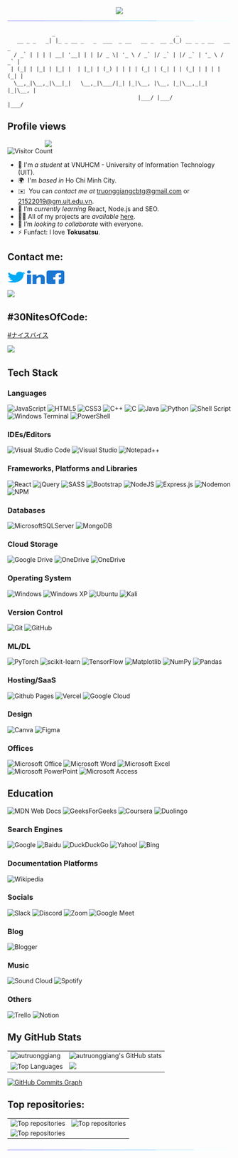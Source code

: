 <p align="center">
<img src="https://readme-typing-svg.herokuapp.com/?font=Righteous&color=00ffff&size=60&center=true&vCenter=true&width=1200&height=100&lines=Nice+to+meet+you+!+!+!+%F0%9F%98%84;%F0%9F%91%8B+My+name+is+Au+Truong+Giang.;You+can+call+me+James+Au.+%F0%9F%98%8E;I'm+learning+Web+Development.;">

<!--
<p align="center">
<img src="https://readme-typing-svg.herokuapp.com/?font=Righteous&color=00ffff&size=60&center=true&vCenter=true&width=1200&height=100&lines=Nice+to+meet+you+!+!+!+%F0%9F%98%84;%F0%9F%91%8B+My+name+is+Au+Truong+Giang.+%F0%9F%98%8E;You+can+call+me+James+Au.;I'm+learning+Web+Development.;">
-->

<img src="/assets/images/horizontal-divider-gradient.gif">

```
              _                                      _                   
   __ _ _   _| |_ _ __ _   _  ___  _ __   __ _  __ _(_) __ _ _ __   __ _ 
  / _` | | | | __| '__| | | |/ _ \| '_ \ / _` |/ _` | |/ _` | '_ \ / _` |
 | (_| | |_| | |_| |  | |_| | (_) | | | | (_| | (_| | | (_| | | | | (_| |
  \__,_|\__,_|\__|_|   \__,_|\___/|_| |_|\__, |\__, |_|\__,_|_| |_|\__, |
                                         |___/ |___/               |___/ 
```

<!--
**autruonggiang/autruonggiang** is a ✨ _special_ ✨ repository because its `README.md` (this file) appears on your GitHub profile.
-->

<!--

Also+an+aspiring+learner.;
-->

## Profile views
<picture> 
<a href="https://media.giphy.com/media/dWesBcTLavkZuG35MI/giphy.gif" alt="Developer">
<img src="https://media.giphy.com/media/dWesBcTLavkZuG35MI/giphy.gif" align="right" width=420">
</a>
</picture>

![Visitor Count](https://profile-counter.glitch.me/autruonggiangbrunnerlivio/count.svg)

- 🔭 I'm *a student* at VNUHCM - University of Information Technology (UIT).
- 🌍  I'm *based in* Ho Chi Minh City.
- ✉️  You can *contact me at* [truonggiangcbtg@gmail.com](mailto:truonggiangcbtg@gmail.com) or [21522019@gm.uit.edu.vn](mailto:21522019@gm.uit.edu.vn).
- 🌱 I’m *currently learning* React, Node.js and SEO.
- 👨‍💻 All of my projects are *available* [here](https://github.com/autruonggiang?tab=repositories).
- 👯 I’m *looking to collaborate* with everyone.
- ⚡ Funfact: I love **Tokusatsu**.

## Contact me:
<p align="left">
<a href="https://twitter.com/autruonggiang" target="blank"><img align="center" src="https://raw.githubusercontent.com/teamedwardforever/Readme-Generator/71f25dd8b98329b168142a6b782a107b75eab178/svg/Social/twitter.svg" alt="" height="30" width="40" /></a>
<a href="https://www.linkedin.com/in/autruonggiang" target="blank"><img align="center" src="https://raw.githubusercontent.com/teamedwardforever/Readme-Generator/71f25dd8b98329b168142a6b782a107b75eab178/svg/Social/linked-in-alt.svg" alt="" height="30" width="40" /></a>
<a href="https://www.facebook.com/autruonggiang.cbtg.uit/" target="blank"><img align="center" src="https://raw.githubusercontent.com/teamedwardforever/Readme-Generator/71f25dd8b98329b168142a6b782a107b75eab178/svg/Social/facebook.svg" alt="" height="30" width="40" /></a></p>

<!--
<a href="https://www.facebook.com/autruonggiang.cbtg.uit"><img src="https://img.shields.io/badge/Facebook-1877F2?style=for-the-badge&logo=facebook&logoColor=white" width="88.53" height="22.32"/></a>
<a href="https://twitter.com/autruonggiang"><img src="https://img.shields.io/badge/Twitter-1DA1F2?style=for-the-badge&logo=twitter&logoColor=white" width="88.53" height="22.32"/></a>
<a href="https://www.linkedin.com/in/autruonggiang"><img src="https://img.shields.io/badge/LinkedIn-0077B5?style=for-the-badge&logo=linkedin&logoColor=white" width="88.53" height="22.32"/></a>
<a href="21522019@gm.uit.edu.vn"><img src="https://img.shields.io/badge/Gmail-D14836?style=for-the-badge&logo=gmail&logoColor=white" width="88.53" height="22.32"/></a>
-->

<p align="left">
<img src="https://www.toei.co.jp/tv/king-ohger/story/__icsFiles/afieldfile/2023/06/22/4.jpg" width="360">
</p>

## #30NitesOfCode:
[#ナイスバイス](https://www.codedex.io/@autruonggiang/30-nites-of-code)

<img src="https://www.codedex.io/api/petStatus?user=autruonggiang">
  
<!--
![#30NitesOfCode](https://scontent.cdninstagram.com/v/t51.29350-15/414692869_335624272660880_1427400469310165360_n.jpg?stp=dst-jpg_e35_s640x640_sh0.08&efg=eyJ2ZW5jb2RlX3RhZyI6ImltYWdlX3VybGdlbi4xMDU2eDEwNTYuc2RyIn0&_nc_ht=scontent.cdninstagram.com&_nc_cat=108&_nc_ohc=mrMAv_2STaYAX_KLBWU&edm=APs17CUBAAAA&ccb=7-5&oh=00_AfDbK8r6rRcpaQ1WCjw7fzlSE1VBcTIwHLeVQX9UaX4LSA&oe=65F54CE6&_nc_sid=10d13b)
-->

<!--
22/30
-->

## Tech Stack
### Languages
![JavaScript](https://img.shields.io/badge/javascript-%23323330.svg?style=for-the-badge&logo=javascript&logoColor=%23F7DF1E)
![HTML5](https://img.shields.io/badge/html5-%23E34F26.svg?style=for-the-badge&logo=html5&logoColor=white)
![CSS3](https://img.shields.io/badge/css3-%231572B6.svg?style=for-the-badge&logo=css3&logoColor=white)
![C++](https://img.shields.io/badge/c++-%2300599C.svg?style=for-the-badge&logo=c%2B%2B&logoColor=white)
![C](https://img.shields.io/badge/c-%2300599C.svg?style=for-the-badge&logo=c&logoColor=white)
![Java](https://img.shields.io/badge/java-%23ED8B00.svg?style=for-the-badge&logo=openjdk&logoColor=white)
![Python](https://img.shields.io/badge/python-3670A0?style=for-the-badge&logo=python&logoColor=ffdd54)
![Shell Script](https://img.shields.io/badge/shell_script-%23121011.svg?style=for-the-badge&logo=gnu-bash&logoColor=white)
![Windows Terminal](https://img.shields.io/badge/Windows%20Terminal-%234D4D4D.svg?style=for-the-badge&logo=windows-terminal&logoColor=white)
![PowerShell](https://img.shields.io/badge/PowerShell-%235391FE.svg?style=for-the-badge&logo=powershell&logoColor=white)

### IDEs/Editors
![Visual Studio Code](https://img.shields.io/badge/Visual%20Studio%20Code-0078d7.svg?style=for-the-badge&logo=visual-studio-code&logoColor=white)
![Visual Studio](https://img.shields.io/badge/Visual%20Studio-5C2D91.svg?style=for-the-badge&logo=visual-studio&logoColor=white)
![Notepad++](https://img.shields.io/badge/Notepad++-90E59A.svg?style=for-the-badge&logo=notepad%2b%2b&logoColor=black)

### Frameworks, Platforms and Libraries
![React](https://img.shields.io/badge/react-%2320232a.svg?style=for-the-badge&logo=react&logoColor=%2361DAFB)
![jQuery](https://img.shields.io/badge/jquery-%230769AD.svg?style=for-the-badge&logo=jquery&logoColor=white)
![SASS](https://img.shields.io/badge/SASS-hotpink.svg?style=for-the-badge&logo=SASS&logoColor=white)
![Bootstrap](https://img.shields.io/badge/bootstrap-%238511FA.svg?style=for-the-badge&logo=bootstrap&logoColor=white)
![NodeJS](https://img.shields.io/badge/node.js-6DA55F?style=for-the-badge&logo=node.js&logoColor=white)
![Express.js](https://img.shields.io/badge/express.js-%23404d59.svg?style=for-the-badge&logo=express&logoColor=%2361DAFB)
![Nodemon](https://img.shields.io/badge/NODEMON-%23323330.svg?style=for-the-badge&logo=nodemon&logoColor=%BBDEAD)
![NPM](https://img.shields.io/badge/NPM-%23CB3837.svg?style=for-the-badge&logo=npm&logoColor=white)

### Databases
![MicrosoftSQLServer](https://img.shields.io/badge/Microsoft%20SQL%20Server-CC2927?style=for-the-badge&logo=microsoft%20sql%20server&logoColor=white)
![MongoDB](https://img.shields.io/badge/MongoDB-%234ea94b.svg?style=for-the-badge&logo=mongodb&logoColor=white)

### Cloud Storage
![Google Drive](https://img.shields.io/badge/Google%20Drive-4285F4?style=for-the-badge&logo=googledrive&logoColor=white)
![OneDrive](https://img.shields.io/badge/OneDrive-white?style=for-the-badge&logo=Microsoft%20OneDrive&logoColor=0078D4)
![OneDrive](https://img.shields.io/badge/OneDrive-0078D4.svg?style=for-the-badge&logo=microsoftonedrive&logoColor=white)

### Operating System
![Windows](https://img.shields.io/badge/Windows-0078D6?style=for-the-badge&logo=windows&logoColor=white)
![Windows XP](https://img.shields.io/badge/Windows%20xp-003399?style=for-the-badge&logo=windowsxp&logoColor=white)
![Ubuntu](https://img.shields.io/badge/Ubuntu-E95420?style=for-the-badge&logo=ubuntu&logoColor=white)
![Kali](https://img.shields.io/badge/Kali-268BEE?style=for-the-badge&logo=kalilinux&logoColor=white)

### Version Control
![Git](https://img.shields.io/badge/git-%23F05033.svg?style=for-the-badge&logo=git&logoColor=white)
![GitHub](https://img.shields.io/badge/github-%23121011.svg?style=for-the-badge&logo=github&logoColor=white)

### ML/DL
![PyTorch](https://img.shields.io/badge/PyTorch-%23EE4C2C.svg?style=for-the-badge&logo=PyTorch&logoColor=white)
![scikit-learn](https://img.shields.io/badge/scikit--learn-%23F7931E.svg?style=for-the-badge&logo=scikit-learn&logoColor=white)
![TensorFlow](https://img.shields.io/badge/TensorFlow-%23FF6F00.svg?style=for-the-badge&logo=TensorFlow&logoColor=white)
![Matplotlib](https://img.shields.io/badge/Matplotlib-%23ffffff.svg?style=for-the-badge&logo=Matplotlib&logoColor=black)
![NumPy](https://img.shields.io/badge/numpy-%23013243.svg?style=for-the-badge&logo=numpy&logoColor=white)
![Pandas](https://img.shields.io/badge/pandas-%23150458.svg?style=for-the-badge&logo=pandas&logoColor=white)

### Hosting/SaaS
![Github Pages](https://img.shields.io/badge/github%20pages-121013?style=for-the-badge&logo=github&logoColor=white)
![Vercel](https://img.shields.io/badge/vercel-%23000000.svg?style=for-the-badge&logo=vercel&logoColor=white)
![Google Cloud](https://img.shields.io/badge/GoogleCloud-%234285F4.svg?style=for-the-badge&logo=google-cloud&logoColor=white)

### Design
![Canva](https://img.shields.io/badge/Canva-%2300C4CC.svg?style=for-the-badge&logo=Canva&logoColor=white)
![Figma](https://img.shields.io/badge/figma-%23F24E1E.svg?style=for-the-badge&logo=figma&logoColor=white)

### Offices
![Microsoft Office](https://img.shields.io/badge/Microsoft_Office-D83B01?style=for-the-badge&logo=microsoft-office&logoColor=white)
![Microsoft Word](https://img.shields.io/badge/Microsoft_Word-2B579A?style=for-the-badge&logo=microsoft-word&logoColor=white)
![Microsoft Excel](https://img.shields.io/badge/Microsoft_Excel-217346?style=for-the-badge&logo=microsoft-excel&logoColor=white)
![Microsoft PowerPoint](https://img.shields.io/badge/Microsoft_PowerPoint-B7472A?style=for-the-badge&logo=microsoft-powerpoint&logoColor=white)
![Microsoft Access](https://img.shields.io/badge/Microsoft_Access-A4373A?style=for-the-badge&logo=microsoft-access&logoColor=white)

## Education
![MDN Web Docs](https://img.shields.io/badge/MDN_Web_Docs-black?style=for-the-badge&logo=mdnwebdocs&logoColor=white)
![GeeksForGeeks](https://img.shields.io/badge/GeeksforGeeks-gray?style=for-the-badge&logo=geeksforgeeks&logoColor=35914c)
![Coursera](https://img.shields.io/badge/Coursera-%230056D2.svg?style=for-the-badge&logo=Coursera&logoColor=white)
![Duolingo](https://img.shields.io/badge/Duolingo-%234DC730.svg?style=for-the-badge&logo=Duolingo&logoColor=white)

### Search Engines
![Google](https://img.shields.io/badge/google-4285F4?style=for-the-badge&logo=google&logoColor=white)
![Baidu](https://img.shields.io/badge/Baidu-2932E1?style=for-the-badge&logo=Baidu&logoColor=white)
![DuckDuckGo](https://img.shields.io/badge/DuckDuckGo-DE5833?style=for-the-badge&logo=DuckDuckGo&logoColor=white)
![Yahoo!](https://img.shields.io/badge/Yahoo!-6001D2?style=for-the-badge&logo=Yahoo!&logoColor=white)
![Bing](https://img.shields.io/badge/Microsoft%20Bing-258FFA?style=for-the-badge&logo=Microsoft%20Bing&logoColor=white)

### Documentation Platforms
![Wikipedia](https://img.shields.io/badge/Wikipedia-%23000000.svg?style=for-the-badge&logo=wikipedia&logoColor=white)

### Socials
![Slack](https://img.shields.io/badge/Slack-4A154B?style=for-the-badge&logo=slack&logoColor=white)
![Discord](https://img.shields.io/badge/Discord-%235865F2.svg?style=for-the-badge&logo=discord&logoColor=white)
![Zoom](https://img.shields.io/badge/Zoom-2D8CFF?style=for-the-badge&logo=zoom&logoColor=white)
![Google Meet](https://img.shields.io/badge/Google%20Meet-00897B?style=for-the-badge&logo=google-meet&logoColor=white)

### Blog
![Blogger](https://img.shields.io/badge/Blogger-FF5722?style=for-the-badge&logo=blogger&logoColor=white)

### Music
![Sound Cloud](https://img.shields.io/badge/sound%20cloud-FF5500?style=for-the-badge&logo=soundcloud&logoColor=white)
![Spotify](https://img.shields.io/badge/Spotify-1ED760?style=for-the-badge&logo=spotify&logoColor=white)

### Others
![Trello](https://img.shields.io/badge/Trello-%23026AA7.svg?style=for-the-badge&logo=Trello&logoColor=white)
![Notion](https://img.shields.io/badge/Notion-%23000000.svg?style=for-the-badge&logo=notion&logoColor=white)

## My GitHub Stats
<table>
    <tr>
        <td>
          <img src="https://github-trophies.vercel.app/?username=autruonggiang&theme=onestar&row=3&column=4" alt="autruonggiang" />
        </td>
        </td>
        <td>
            <img src="https://github-readme-stats.vercel.app/api?username=autruonggiang&show_icons=true&hide=&count_private=true&title_color=0891b2&text_color=ffffff&icon_color=0891b2&bg_color=1c1917&hide_border=true&show_icons=true" alt="autruonggiang's GitHub stats" />
        </td> 
    </tr>
    <tr>
        <td>            
            <img src="https://github-readme-stats.vercel.app/api/top-langs/?username=autruonggiang&layout=compact&langs_count=10&title_color=0891b2&text_color=ffffff&icon_color=0891b2&bg_color=1c1917&hide_border=false=Top%20%Languages" alt="Top Languages" />
        </td>
        <td>
            <img src="https://github-readme-streak-stats.herokuapp.com/?user=autruonggiang&stroke=ffffff&background=1c1917&ring=0891b2&fire=0891b2&currStreakNum=ffffff&currStreakLabel=0891b2&sideNums=ffffff&sideLabels=ffffff&dates=ffffff&hide_border=true" />
        </td>
    </tr>
</table>

<a href="http://www.github.com/autruonggiang">
  <img src="https://github-readme-activity-graph.vercel.app/graph?username=autruonggiang&bg_color=1c1917&color=ffffff&line=0891b2&point=ffffff&area_color=1c1917&area=true&hide_border=true&custom_title=GitHub%20Commits%20Graph" alt="GitHub Commits Graph" />
</a>

## Top repositories:
<table>
    <tr>
        <td>
          <img src="https://github-readme-stats.vercel.app/api/pin/?username=autruonggiang&repo=F8-Shopee-Web-Building&cache_seconds=1800" alt="Top repositories" />
        </td>
        </td>
        <td>
            <img src="https://github-readme-stats.vercel.app/api/pin/?username=autruonggiang&repo=W3-The-Band-F8-Web-Building&cache_seconds=1800" alt="Top repositories" />
        </td> 
    </tr>
    <tr>
        <td>
          <img src="https://github-readme-stats.vercel.app/api/pin/?username=autruonggiang&repo=Simple-Snake-Game&cache_seconds=1800" alt="Top repositories" />
        </td>
        </td>
        <!--<td>
            <img src="" alt="Top repositories" />
        </td>  -->
    </tr>
</table>

<img src="/assets/images/horizontal-divider-gradient.gif">
